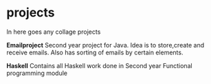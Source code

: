 # projects

In here goes any collage projects

<b>Emailproject</b></n>
Second year project for Java. Idea is to store,create and receive emails.
Also has sorting of emails by certain elements.

<b>Haskell</b></n>
Contains all Haskell work done in Second year Functional programming module
